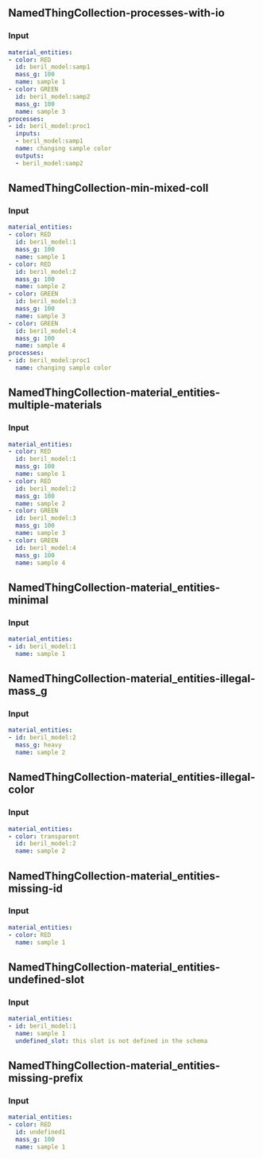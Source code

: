## NamedThingCollection-processes-with-io
### Input
```yaml
material_entities:
- color: RED
  id: beril_model:samp1
  mass_g: 100
  name: sample 1
- color: GREEN
  id: beril_model:samp2
  mass_g: 100
  name: sample 3
processes:
- id: beril_model:proc1
  inputs:
  - beril_model:samp1
  name: changing sample color
  outputs:
  - beril_model:samp2

```
## NamedThingCollection-min-mixed-coll
### Input
```yaml
material_entities:
- color: RED
  id: beril_model:1
  mass_g: 100
  name: sample 1
- color: RED
  id: beril_model:2
  mass_g: 100
  name: sample 2
- color: GREEN
  id: beril_model:3
  mass_g: 100
  name: sample 3
- color: GREEN
  id: beril_model:4
  mass_g: 100
  name: sample 4
processes:
- id: beril_model:proc1
  name: changing sample color

```
## NamedThingCollection-material_entities-multiple-materials
### Input
```yaml
material_entities:
- color: RED
  id: beril_model:1
  mass_g: 100
  name: sample 1
- color: RED
  id: beril_model:2
  mass_g: 100
  name: sample 2
- color: GREEN
  id: beril_model:3
  mass_g: 100
  name: sample 3
- color: GREEN
  id: beril_model:4
  mass_g: 100
  name: sample 4

```
## NamedThingCollection-material_entities-minimal
### Input
```yaml
material_entities:
- id: beril_model:1
  name: sample 1

```
## NamedThingCollection-material_entities-illegal-mass_g
### Input
```yaml
material_entities:
- id: beril_model:2
  mass_g: heavy
  name: sample 2

```
## NamedThingCollection-material_entities-illegal-color
### Input
```yaml
material_entities:
- color: transparent
  id: beril_model:2
  name: sample 2

```
## NamedThingCollection-material_entities-missing-id
### Input
```yaml
material_entities:
- color: RED
  name: sample 1

```
## NamedThingCollection-material_entities-undefined-slot
### Input
```yaml
material_entities:
- id: beril_model:1
  name: sample 1
  undefined_slot: this slot is not defined in the schema

```
## NamedThingCollection-material_entities-missing-prefix
### Input
```yaml
material_entities:
- color: RED
  id: undefined1
  mass_g: 100
  name: sample 1

```
